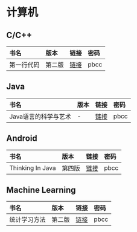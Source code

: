 # 计算机

## C/C++

书名 | 版本 | 链接 | 密码
:-|:-|:-|:-
第一行代码 | 第二版 | [链接](https://pan.baidu.com/s/1ylJs-mfSpCQsHANOpIqW9g) | pbcc

## Java

书名 | 版本 | 链接 | 密码
:-|:-|:-|:-
Java语言的科学与艺术| - | [链接](https://pan.baidu.com/s/1iaFOx9ZG43xsgr8i1m-JXQ) | pbcc

## Android

书名 | 版本 | 链接 | 密码
:-|:-|:-|:-
Thinking In Java | 第四版 | [链接](https://pan.baidu.com/s/1njGicVOktVNdgIyOrYlcGg) | pbcc

## Machine Learning

书名 | 版本 | 链接 | 密码
:-|:-|:-|:-
统计学习方法 | 第二版 | [链接](https://pan.baidu.com/s/1jnT_aNllqWRgKEvrAPsAqw) | pbcc
